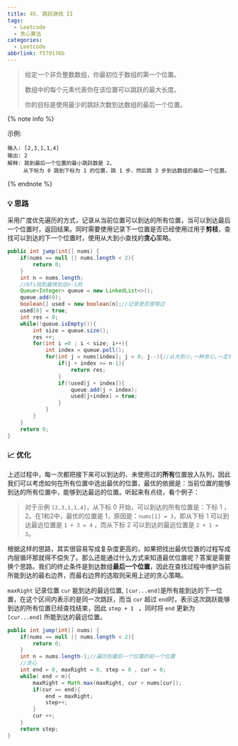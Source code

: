 ```yaml
---
title: 45. 跳跃游戏 II
tags:
  - Leetcode
  - 贪心算法
categories:
  - Leetcode
abbrlink: f579176b
---
```


>给定一个非负整数数组，你最初位于数组的第一个位置。
>
>数组中的每个元素代表你在该位置可以跳跃的最大长度。
>
>你的目标是使用最少的跳跃次数到达数组的最后一个位置。
>

<!-- more -->

{% note info %}

示例:

```
输入: [2,3,1,1,4]
输出: 2
解释: 跳到最后一个位置的最小跳跃数是 2。
     从下标为 0 跳到下标为 1 的位置，跳 1 步，然后跳 3 步到达数组的最后一个位置。
```

{% endnote %}

### 💡 思路

采用广度优先遍历的方式，记录从当前位置可以到达的所有位置，当可以到达最后一个位置时，返回结果。同时需要使用记录下一位置是否已经使用过用于**剪枝**，查找可以到达的下一个位置时，使用从大到小查找的**贪心**策略。

```java
public int jump(int[] nums) {
    if(nums == null || nums.length < 2){
        return 0;
    }
    int n = nums.length;
    //bfs找到最快到达n-1的
    Queue<Integer> queue = new LinkedList<>();
    queue.add(0);
    boolean[] used = new boolean[n];//记录是否使用过
    used[0] = true;
    int res = 0;
    while(!queue.isEmpty()){
        int size = queue.size();
        res ++;
        for(int i =0 ; i < size; i++){
            int index = queue.poll();
            for(int j = nums[index]; j > 0; j--){//从大到小,一种贪心,一定程度提高效率,没有这个策略会超时
                if(j + index >= n-1){
                    return res;
                }
                if(!used[j + index]){
                    queue.add(j + index);
                    used[j+index] = true;
                }
            }
        }
    }
    return 0;
}
```

### 📈 优化

上述过程中，每一次都把接下来可以到达的、未使用过的**所有**位置放入队列，因此我们可以考虑如何在所有位置中选出最优的位置，最优的依据是：当前位置的能够到达的所有位置中，能够到达最远的位置。听起来有点绕，看个例子：

> 对于示例 ` [2,3,1,1,4] `，从下标 0 开始，可以到达的所有位置是：下标 1 ，2。在1和2中，最优的位置是 1，原因是：` nums[1] = 3 `，即从下标 1 可以到达最远位置是 ` 1 + 3 = 4 ` ，而从下标 2 可以到达的最远位置是 ` 2 + 1 = 3 `。

根据这样的思路，其实很容易写成复杂度更高的，如果把找出最优位置的过程写成内层循环那就得不偿失了。那么还能通过什么方式来知道最优位置呢？答案是需要换个思路。我们的终止条件是到达数组**最后一个位置**，因此在查找过程中维护当前所能到达的最右边界，而最右边界的选取则采用上述的贪心策略。

` maxRight ` 记录位置 ` cur ` 能到达的最远位置,  ` [cur...end] `是所有能到达的下一位置，在这个区间内表示的是同一次跳跃，而当 ` cur ` 超过 ` end `时，表示这次跳跃能够到达的所有位置已经查找结束，因此 `step + 1 ` ，同时将 ` end ` 更新为 ` [cur...end] ` 所能到达的最远位置。

```java
public int jump(int[] nums) {
    if(nums == null || nums.length < 2){
        return 0;
    }
    int n = nums.length-1;//遍历到最后一个位置的前一个位置
    //贪心 
    int end = 0, maxRight = 0, step = 0 , cur = 0;
    while( end < n){
        maxRight = Math.max(maxRight, cur + nums[cur]);
        if(cur == end){
            end = maxRight;
            step++;
        }
        cur ++;
    }
    return step;
}
```


